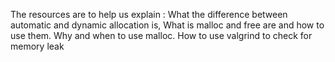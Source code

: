 The resources are to help us explain : What the difference between automatic and dynamic allocation is,
What is malloc and free are  and how to use them.
Why and when to use malloc.
How to use valgrind to check for memory leak
